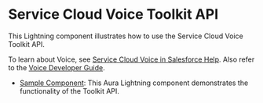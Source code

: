 # Service Cloud Voice Toolkit API

This Lightning component illustrates how to use the Service Cloud Voice Toolkit API.

To learn about Voice, see [Service Cloud Voice in Salesforce Help](https://help.salesforce.com/articleView?id=voice_about.htm&type=5). Also refer to the [Voice Developer Guide](https://developer.salesforce.com/docs/atlas.en-us.voice_developer_guide.meta/voice_developer_guide/voice_intro.htm).

* [Sample Component](SampleComponent/): This Aura Lightning component demonstrates the functionality of the Toolkit API.
